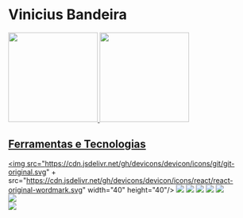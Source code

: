 # Vinicius Bandeira
<div>
<a href="https://github.com/ViniciusBandeira97">
<img height="180em" src="https://github-readme-stats.vercel.app/api?username=ViniciusBandeira&show_icons=true&theme=dracula&include_all_commits=true&count_private=true"/>
<img height="180em" src="https://github-readme-stats.vercel.app/api/top-langs/?username=ViniciusBandeira&layout=compact&langs_count=7&theme=dracula"/>
</div>

## Ferramentas e Tecnologias

<img src="https://cdn.jsdelivr.net/gh/devicons/devicon/icons/git/git-original.svg" +
src="https://cdn.jsdelivr.net/gh/devicons/devicon/icons/react/react-original-wordmark.svg"
width="40" height="40"/>
<img src="https://cdn.jsdelivr.net/gh/devicons/devicon/icons/react/react-original-wordmark.svg" />
<img src="https://cdn.jsdelivr.net/gh/devicons/devicon/icons/html5/html5-original-wordmark.svg" />
<img src="https://cdn.jsdelivr.net/gh/devicons/devicon/icons/css3/css3-original-wordmark.svg" />
<img src="https://cdn.jsdelivr.net/gh/devicons/devicon/icons/javascript/javascript-original.svg" />
<img src="https://cdn.jsdelivr.net/gh/devicons/devicon/icons/java/java-original.svg" />       
<img src="https://cdn.jsdelivr.net/gh/devicons/devicon/icons/c/c-original.svg" />        
<img src="https://cdn.jsdelivr.net/gh/devicons/devicon/icons/vscode/vscode-original.svg" />
                              

